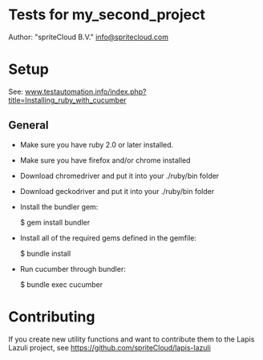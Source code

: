 # Tests for my_second_project

Author: "spriteCloud B.V." <info@spritecloud.com>

# Setup

See: www.testautomation.info/index.php?title=Installing_ruby_with_cucumber

## General

- Make sure you have ruby 2.0 or later installed.
- Make sure you have firefox and/or chrome installed
- Download chromedriver and put it into your ./ruby/bin folder
- Download geckodriver and put it into your ./ruby/bin folder
- Install the bundler gem:

    $ gem install bundler

- Install all of the required gems defined in the gemfile:

    $ bundle install

- Run cucumber through bundler:

    $ bundle exec cucumber

# Contributing

If you create new utility functions and want to contribute them to the Lapis
Lazuli project, see https://github.com/spriteCloud/lapis-lazuli
